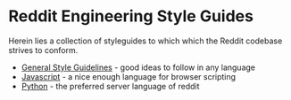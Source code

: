 # Reddit Engineering Style Guides

Herein lies a collection of styleguides to which which the Reddit codebase
strives to conform.

* [General Style Guidelines](general-style-guidelines/) - good ideas to follow
  in any language
* [Javascript](javascript/) - a nice enough language for browser scripting
* [Python](python/) - the preferred server language of reddit


